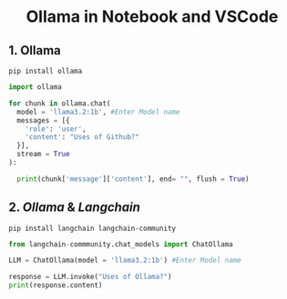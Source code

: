 <h1 align= center>Ollama in Notebook and VSCode</h1>

## 1. Ollama
```
pip install ollama
```
```py
import ollama

for chunk in ollama.chat(
  model = 'llama3.2:1b', #Enter Model name
  messages = [{
    'role': 'user',
    'content': "Uses of Github?"
  }],
  stream = True
):

  print(chunk['message']['content'], end= "", flush = True)
```

## 2. $Ollama$ & $Langchain$
```
pip install langchain langchain-community
```
```py
from langchain-commmunity.chat_models import ChatOllama

LLM = ChatOllama(model = 'llama3.2:1b') #Enter Model name

response = LLM.invoke("Uses of Ollama?")
print(response.content)
```

